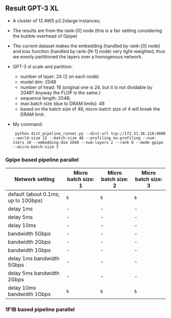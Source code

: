 ## Result GPT-3 XL  

- A cluster of 12 AWS p3.2xlarge instances;

- The results are from the rank-[0] node (this is a fair setting considering the bubble overhead of Gpipe)

- The current dataset makes the embedding (handled by rank-[0] node) and loss function (handled by rank-[N-1] node) very light-weighted, thus we evenly partitioned the layers over a homogenous network.
   
- GPT-3 xl scale and partition:

  - number of layer: 24 (2 on each node) 
  - model dim: 2048
  - number of head: 16 (original one is 24, but it is not dividable by 2048? Anyway the FLOP is the same.)
  - sequence length: 2048;
  - max batch size (due to DRAM limits): 48
  - based on the batch size of 48, micro-batch size of 4 will break the DRAM limit. 

- My command:

       python dist_pipeline_runner.py --dist-url tcp://172.31.36.218:9000 --world-size 12 --batch-size 48 --profiling no-profiling --num-iters 10 --embedding-dim 2048 --num-layers 2 --rank 0 --mode gpipe --micro-batch-size 3

### Gpipe based pipeline parallel
| Network setting                     | Micro batch size: 1 | Micro batch size: 2 | Micro batch size: 3 |
|-------------------------------------|---------------------|---------------------|---------------------|
| default (about 0.1ms; up to 10Gbps) |  s             |  s             |  s             |
| delay 1ms                           | -                   | -                   | -                   |
| delay 5ms                           | -                   | -                   | -                   |
| delay 10ms                          | -                   | -                   | -                   |
| bandwidth 5Gbps                     | -                   | -                   | -                   |
| bandwidth 2Gbps                     | -                   | -                   | -                   |
| bandwidth 1Gbps                     | -                   | -                   | -                   |
| delay 1ms  bandwidth 5Gbps          | -                   | -                   | -                   |
| delay 5ms  bandwidth 2Gbps          | -                   | -                   | -                   |
| delay 10ms  bandwidth 1Gbps         |  s             |  s             |  s             |


### 1F1B based pipeline parallel
